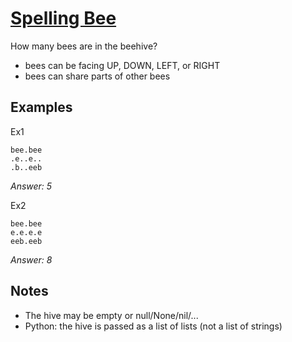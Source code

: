 # [Spelling Bee](https://www.codewars.com/kata/spelling-bee "https://www.codewars.com/kata/57d6b40fbfcdc5e9280002ee")

How many bees are in the beehive?

* bees can be facing UP, DOWN, LEFT, or RIGHT 
* bees can share parts of other bees

## Examples

Ex1
```
bee.bee
.e..e..
.b..eeb
```
*Answer: 5*

Ex2
```
bee.bee
e.e.e.e
eeb.eeb
```
*Answer: 8*

## Notes

* The hive may be empty or null/None/nil/...
* Python: the hive is passed as a list of lists (not a list of strings)